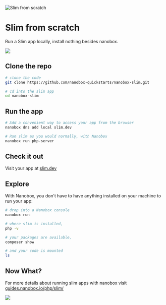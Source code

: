 ![Slim from scratch](https://guides.nanobox.io/assets/quickstart-icons/slim.png)

# Slim from scratch

Run a Slim app locally, install nothing besides nanobox.

<a href="https://nanobox.io/download"><img src="https://guides.nanobox.io/assets/quickstart-icons/download.png" /></a>


## Clone the repo

```bash
# clone the code
git clone https://github.com/nanobox-quickstarts/nanobox-slim.git

# cd into the slim app
cd nanobox-slim
```

## Run the app

```bash
# Add a convenient way to access your app from the browser
nanobox dns add local slim.dev

# Run slim as you would normally, with Nanobox
nanobox run php-server
```

## Check it out

Visit your app at <a href="http://slim.dev" target="\_blank">slim.dev</a>

## Explore

With Nanobox, you don't have to have anything installed on your machine to run your app:

```bash
# drop into a Nanobox console
nanobox run

# where slim is installed,
php -v

# your packages are available,
composer show

# and your code is mounted
ls
```

## Now What?
For more details about running slim apps with nanobox visit [guides.nanobox.io/php/slim/](https://guides.nanobox.io/php/slim/)

<a href="https://nanobox.io"><img src="https://guides.nanobox.io/assets/quickstart-icons/footer.png" /></a>
